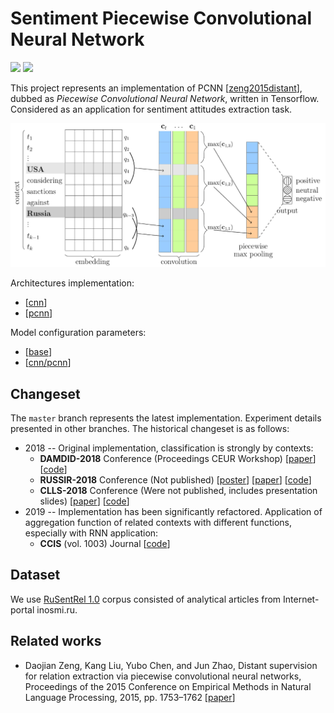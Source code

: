 # Sentiment Piecewise Convolutional Neural Network
![](https://img.shields.io/badge/Python-2.7-brightgreen.svg)
![](https://img.shields.io/badge/TensorFlow-1.4.1-yellowgreen.svg)

This project represents an implementation of PCNN [[zeng2015distant](http://www.aclweb.org/anthology/D15-1203)], dubbed as
*Piecewise Convolutional Neural Network*, written in Tensorflow.
Considered as an application for sentiment attitudes extraction task.

![alt text](docs/pcnn.png)

Architectures implementation:
* [[cnn](networks/context/architectures/cnn.py)]
* [[pcnn](networks/context/architectures/pcnn.py)]

Model configuration parameters:
* [[base](networks/context/configurations/base.py)]
* [[cnn/pcnn](networks/context/configurations/cnn.py)]

Changeset
---------
The ```master``` branch represents the latest implementation.
Experiment details presented in other branches.
The historical changeset is as follows:
* 2018 -- Original implementation, classification is strongly by contexts:
    * **DAMDID-2018** Conference (Proceedings CEUR Workshop) [[paper](http://ceur-ws.org/Vol-2277/paper33.pdf)] 
        [[code](https://github.com/nicolay-r/sentiment-pcnn/tree/damdid-2018)]
    * **RUSSIR-2018** Conference (Not published) 
        [[poster](https://github.com/nicolay-r/sentiment-pcnn/blob/russir-2018/docs/poster.pdf)]
        [[paper](https://github.com/nicolay-r/sentiment-pcnn/blob/russir-2018/docs/paper.pdf)]
        [[code](https://github.com/nicolay-r/sentiment-pcnn/tree/russir-2018)]
    * **CLLS-2018** Conference (Were not published, includes presentation slides)
        [[paper](https://doi.org/10.29007/26g7)]
        [[code](https://github.com/nicolay-r/sentiment-pcnn/tree/clls-2018)]
* 2019 -- Implementation has been significantly refactored. Application of aggregation function of related contexts with different functions, especially with RNN application:
    * **CCIS** (vol. 1003) Journal
        [[code](https://github.com/nicolay-r/sentiment-pcnn/tree/ccis-2019)]


Dataset
-------
We use [RuSentRel 1.0](https://github.com/nicolay-r/RuSentRel/tree/v1.0/)
corpus consisted of analytical articles from Internet-portal
inosmi.ru.

Related works
-------------
* Daojian Zeng, Kang Liu, Yubo Chen, and Jun Zhao, Distant
supervision for relation extraction via piecewise convolutional
neural networks, Proceedings of the 2015 Conference on
Empirical Methods in Natural Language Processing, 2015,
pp. 1753–1762
[[paper](http://www.aclweb.org/anthology/D15-1203)]
